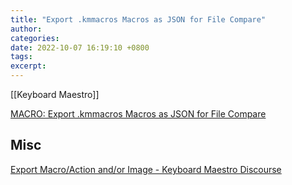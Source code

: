 ```yaml
---
title: "Export .kmmacros Macros as JSON for File Compare"
author: 
categories: 
date: 2022-10-07 16:19:10 +0800
tags: 
excerpt: 
---
```





[[Keyboard Maestro]]

[MACRO: Export .kmmacros Macros as JSON for File Compare](https://forum.keyboardmaestro.com/t/macro-export-kmmacros-macros-as-json-for-file-compare/25900)







## Misc

[Export Macro/Action and/or Image - Keyboard Maestro Discourse](https://forum.keyboardmaestro.com/t/export-macro-action-and-or-image/17272)







